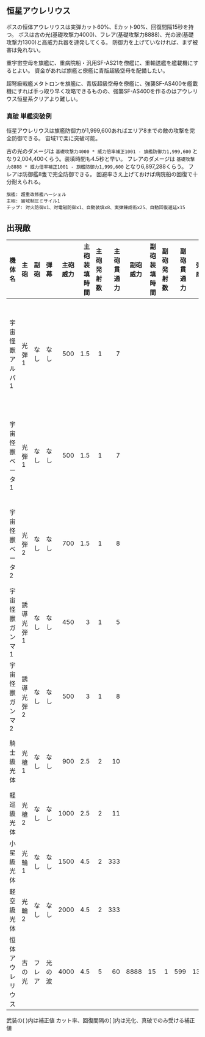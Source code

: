 ## 恒星アウレリウス

ボスの恒体アウレリウスは実弾カット60%、Eカット90%、回復間隔15秒を持つ。
ボスは古の光(基礎攻撃力4000)、フレア(基礎攻撃力8888)、光の波(基礎攻撃力1300)と高威力兵器を連発してくる。
防御力を上げていなければ、まず被害は免れない。

重宇宙空母を旗艦に、重病院船・汎用SF-AS21を僚艦に、重輸送艦を艦載機にするとよい。
資金があれば旗艦と僚艦に青版超級空母を配備したい。

超弩級戦艦メタトロンを旗艦に、青版超級空母を僚艦に、強襲SF-AS400を艦載機にすれば手っ取り早く攻略できるものの、強襲SF-AS400を作るのはアウレリウス恒星系クリアより難しい。

### 真破 単艦突破例

恒星アウレリウスは旗艦防御力が1,999,600あればエリア8までの敵の攻撃を完全防御できる。
宙域1で楽に突破可能。

古の光のダメージは `基礎攻撃力4000 * 威力倍率補正1001 - 旗艦防御力1,999,600` となり2,004,400くらう。装填時間も4.5秒と早い。
フレアのダメージは `基礎攻撃力8888 * 威力倍率補正1001 - 旗艦防御力1,999,600` となり6,897,288くらう。
フレアは防御艦8隻で完全防御できる。
回避率さえ上げておけば病院船の回復で十分耐えられる。

```
旗艦: 超重改修艦ハーシェル
主砲: 宙域制圧ミサイル1
チップ: 対火防御x1、対電磁防御x1、自動装填x8、実弾錬成術x25、自動回復遅延x15
```

## 出現敵

<ul class="enemies-list"></ul>

| 機体名           | 主砲      | 副砲   | 弾幕   | 主砲威力 | 主砲装填時間 | 主砲発射数 | 主砲貫通力 | 副砲威力 | 副砲装填時間 | 副砲発射数 | 副砲貫通力 | 弾幕威力 | 弾幕装填時間 | 弾幕発射数 | 弾幕貫通力 | 機関    | 設計図         | 実弾カット | Eカット | 爆風カット | 回避率 | 爆風回避率 | 回復間隔 | 登場ステージ                         |
|------------------|-----------|--------|--------|---------:|-------------:|-----------:|-----------:|---------:|-------------:|-----------:|-----------:|---------:|-------------:|-----------:|-----------:|---------|----------------|-----------:|--------:|-----------:|-------:|-----------:|----------|--------------------------------------|
| 宇宙怪獣アルパ1  | 光弾1     | なし   | なし   |      500 |          1.5 |          1 |          7 |          |              |            |            |          |              |            |            | 縮退炉A | テ級弩級戦艦改 |        90% |     40% |         0% |     0% |         0% | 20秒     | 1、1ボス、2、3、4、5、6、7、8、9、10 |
| 宇宙怪獣ベータ1  | 光弾1     | なし   | なし   |      500 |          1.5 |          1 |          7 |          |              |            |            |          |              |            |            | 縮退炉A | テ級弩級戦艦改 |        90% |     40% |         0% |     0% |         0% | 20秒     | 2ボス、3、4、5、6、7、8、9、10       |
| 宇宙怪獣ベータ2  | 光弾2     | なし   | なし   |      700 |          1.5 |          1 |          8 |          |              |            |            |          |              |            |            | 縮退炉A | ス級弩級戦艦改 |        90% |     40% |         0% |     0% |         0% | 20秒     | 3ボス、4、5、6、7、8、9、10          |
| 宇宙怪獣ガンマ1  | 誘導光弾1 | なし   | なし   |      450 |            3 |          1 |          5 |          |              |            |            |          |              |            |            | 縮退炉A | ス級弩級戦艦改 |        90% |     40% |         0% |     0% |         0% | 20秒     | 4ボス、5、6、7、8、9、10             |
| 宇宙怪獣ガンマ2  | 誘導光弾2 | なし   | なし   |      500 |            3 |          1 |          8 |          |              |            |            |          |              |            |            | 縮退炉A | ペ級弩級戦艦改 |        90% |     40% |         0% |     0% |         0% | 20秒     | 5ボス、6、7、8、9、10                |
| 騎士級光体       | 光槍1     | なし   | なし   |      900 |          2.5 |          2 |         10 |          |              |            |            |          |              |            |            | 縮退炉A | ペ級弩級戦艦改 |        50% |     90% |         0% |     0% |         0% | 15秒     | 6ボス、7、8、9、10                   |
| 軽巡級光体       | 光槍2     | なし   | なし   |     1000 |          2.5 |          2 |         11 |          |              |            |            |          |              |            |            | 縮退炉A | エ級弩級戦艦改 |        50% |     90% |         0% |     0% |         0% | 15秒     | 7ボス、8、9、10                      |
| 小星級光体       | 光輪1     | なし   | なし   |     1500 |          4.5 |          2 |        333 |          |              |            |            |          |              |            |            | 縮退炉A | エ級弩級戦艦改 |        50% |     90% |         0% |     0% |         0% | 15秒     | 8ボス、9、10                         |
| 軽空級光体       | 光輪2     | なし   | なし   |     2000 |          4.5 |          2 |        333 |          |              |            |            |          |              |            |            | 縮退炉A | 試作SF-AS300   |        50% |     90% |         0% |     0% |         0% | 15秒     | 9ボス、10                            |
| 恒体アウレリウス | 古の光    | フレア | 光の波 |     4000 |          4.5 |          5 |         60 |     8888 |           15 |          1 |        599 |     1300 |          0.6 |          1 |        100 | 星生炉A | 発掘戦艦       |        60% |     90% |         0% |     0% |         0% | 15秒     | 10ボス                               |

武装の( )内は補正値
カット率、回復間隔の[ ]内は光化、真破でのみ受ける補正値
